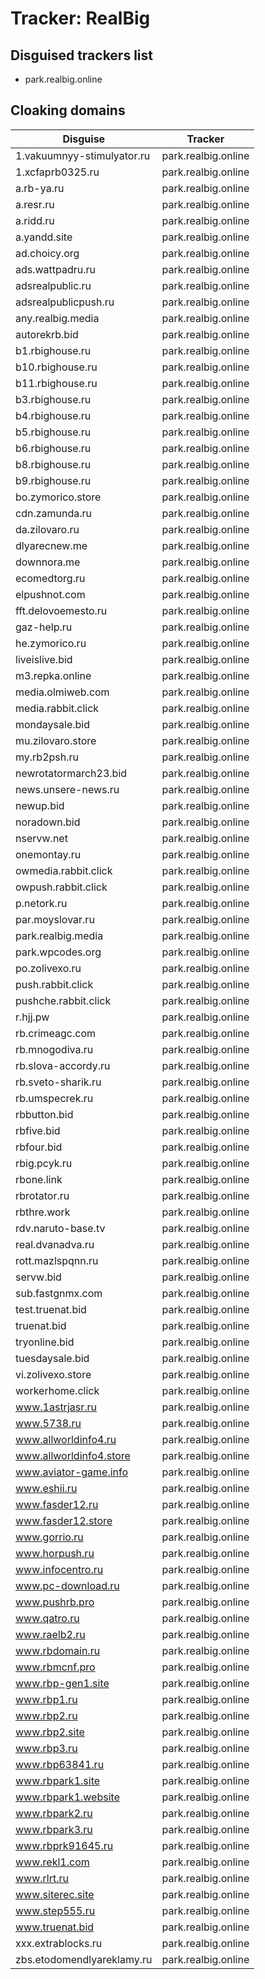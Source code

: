 # Tracker: RealBig

## Disguised trackers list

* park.realbig.online

## Cloaking domains

| Disguise | Tracker |
| ---- | ---- |
| 1.vakuumnyy-stimulyator.ru | park.realbig.online |
| 1.xcfaprb0325.ru | park.realbig.online |
| a.rb-ya.ru | park.realbig.online |
| a.resr.ru | park.realbig.online |
| a.ridd.ru | park.realbig.online |
| a.yandd.site | park.realbig.online |
| ad.choicy.org | park.realbig.online |
| ads.wattpadru.ru | park.realbig.online |
| adsrealpublic.ru | park.realbig.online |
| adsrealpublicpush.ru | park.realbig.online |
| any.realbig.media | park.realbig.online |
| autorekrb.bid | park.realbig.online |
| b1.rbighouse.ru | park.realbig.online |
| b10.rbighouse.ru | park.realbig.online |
| b11.rbighouse.ru | park.realbig.online |
| b3.rbighouse.ru | park.realbig.online |
| b4.rbighouse.ru | park.realbig.online |
| b5.rbighouse.ru | park.realbig.online |
| b6.rbighouse.ru | park.realbig.online |
| b8.rbighouse.ru | park.realbig.online |
| b9.rbighouse.ru | park.realbig.online |
| bo.zymorico.store | park.realbig.online |
| cdn.zamunda.ru | park.realbig.online |
| da.zilovaro.ru | park.realbig.online |
| dlyarecnew.me | park.realbig.online |
| downnora.me | park.realbig.online |
| ecomedtorg.ru | park.realbig.online |
| elpushnot.com | park.realbig.online |
| fft.delovoemesto.ru | park.realbig.online |
| gaz-help.ru | park.realbig.online |
| he.zymorico.ru | park.realbig.online |
| liveislive.bid | park.realbig.online |
| m3.repka.online | park.realbig.online |
| media.olmiweb.com | park.realbig.online |
| media.rabbit.click | park.realbig.online |
| mondaysale.bid | park.realbig.online |
| mu.zilovaro.store | park.realbig.online |
| my.rb2psh.ru | park.realbig.online |
| newrotatormarch23.bid | park.realbig.online |
| news.unsere-news.ru | park.realbig.online |
| newup.bid | park.realbig.online |
| noradown.bid | park.realbig.online |
| nservw.net | park.realbig.online |
| onemontay.ru | park.realbig.online |
| owmedia.rabbit.click | park.realbig.online |
| owpush.rabbit.click | park.realbig.online |
| p.netork.ru | park.realbig.online |
| par.moyslovar.ru | park.realbig.online |
| park.realbig.media | park.realbig.online |
| park.wpcodes.org | park.realbig.online |
| po.zolivexo.ru | park.realbig.online |
| push.rabbit.click | park.realbig.online |
| pushche.rabbit.click | park.realbig.online |
| r.hjj.pw | park.realbig.online |
| rb.crimeagc.com | park.realbig.online |
| rb.mnogodiva.ru | park.realbig.online |
| rb.slova-accordy.ru | park.realbig.online |
| rb.sveto-sharik.ru | park.realbig.online |
| rb.umspecrek.ru | park.realbig.online |
| rbbutton.bid | park.realbig.online |
| rbfive.bid | park.realbig.online |
| rbfour.bid | park.realbig.online |
| rbig.pcyk.ru | park.realbig.online |
| rbone.link | park.realbig.online |
| rbrotator.ru | park.realbig.online |
| rbthre.work | park.realbig.online |
| rdv.naruto-base.tv | park.realbig.online |
| real.dvanadva.ru | park.realbig.online |
| rott.mazlspqnn.ru | park.realbig.online |
| servw.bid | park.realbig.online |
| sub.fastgnmx.com | park.realbig.online |
| test.truenat.bid | park.realbig.online |
| truenat.bid | park.realbig.online |
| tryonline.bid | park.realbig.online |
| tuesdaysale.bid | park.realbig.online |
| vi.zolivexo.store | park.realbig.online |
| workerhome.click | park.realbig.online |
| www.1astrjasr.ru | park.realbig.online |
| www.5738.ru | park.realbig.online |
| www.allworldinfo4.ru | park.realbig.online |
| www.allworldinfo4.store | park.realbig.online |
| www.aviator-game.info | park.realbig.online |
| www.eshii.ru | park.realbig.online |
| www.fasder12.ru | park.realbig.online |
| www.fasder12.store | park.realbig.online |
| www.gorrio.ru | park.realbig.online |
| www.horpush.ru | park.realbig.online |
| www.infocentro.ru | park.realbig.online |
| www.pc-download.ru | park.realbig.online |
| www.pushrb.pro | park.realbig.online |
| www.qatro.ru | park.realbig.online |
| www.raelb2.ru | park.realbig.online |
| www.rbdomain.ru | park.realbig.online |
| www.rbmcnf.pro | park.realbig.online |
| www.rbp-gen1.site | park.realbig.online |
| www.rbp1.ru | park.realbig.online |
| www.rbp2.ru | park.realbig.online |
| www.rbp2.site | park.realbig.online |
| www.rbp3.ru | park.realbig.online |
| www.rbp63841.ru | park.realbig.online |
| www.rbpark1.site | park.realbig.online |
| www.rbpark1.website | park.realbig.online |
| www.rbpark2.ru | park.realbig.online |
| www.rbpark3.ru | park.realbig.online |
| www.rbprk91645.ru | park.realbig.online |
| www.rekl1.com | park.realbig.online |
| www.rlrt.ru | park.realbig.online |
| www.siterec.site | park.realbig.online |
| www.step555.ru | park.realbig.online |
| www.truenat.bid | park.realbig.online |
| xxx.extrablocks.ru | park.realbig.online |
| zbs.etodomendlyareklamy.ru | park.realbig.online |